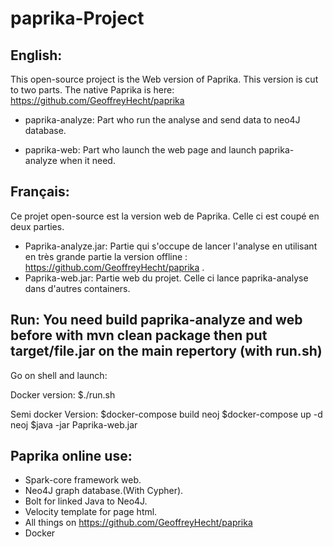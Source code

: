# paprika-Project


## English:

This open-source project is the Web version of Paprika. This version is cut to two parts.
The native Paprika is here: https://github.com/GeoffreyHecht/paprika


* paprika-analyze: Part who run the analyse and send data to neo4J database.

* paprika-web: Part who launch the web page and launch paprika-analyze when it need.

## Français:


Ce projet open-source est la version web de Paprika.
Celle ci est coupé en deux parties.

* Paprika-analyze.jar: Partie qui s'occupe de lancer l'analyse en utilisant en très grande partie la version offline : https://github.com/GeoffreyHecht/paprika .
* Paprika-web.jar: Partie web du projet. Celle ci lance paprika-analyse dans d'autres containers.



## Run: You need build paprika-analyze and web before with mvn clean package then put target/file.jar on the main repertory (with run.sh)
Go on shell and launch:

Docker version:
$./run.sh

Semi docker Version:
$docker-compose build neoj
$docker-compose up -d neoj
$java -jar Paprika-web.jar

## Paprika online use:
* Spark-core framework web.
* Neo4J graph database.(With Cypher).
* Bolt for linked Java to Neo4J.
* Velocity template for page html.
* All things on  https://github.com/GeoffreyHecht/paprika
* Docker




